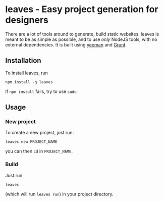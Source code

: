 # leaves - Easy project generation for designers

There are a lot of tools around to generate, build
static websites. leaves is meant to be as simple
as possible, and to use *only* NodeJS tools, with
no external dependencies. It is built using
[yeoman](http://yeoman.io/) and [Grunt](http://gruntjs.com/).

## Installation

To install leaves, run

```
npm install -g leaves
```

If `npm install` fails, try to use `sudo`.

## Usage

### New project

To create a new project, just run:

```
leaves new PROJECT_NAME
```

you can then `cd` in `PROJECT_NAME`.

### Build

Just run

```
leaves
```

(which will run `leaves run`) in your project directory.
